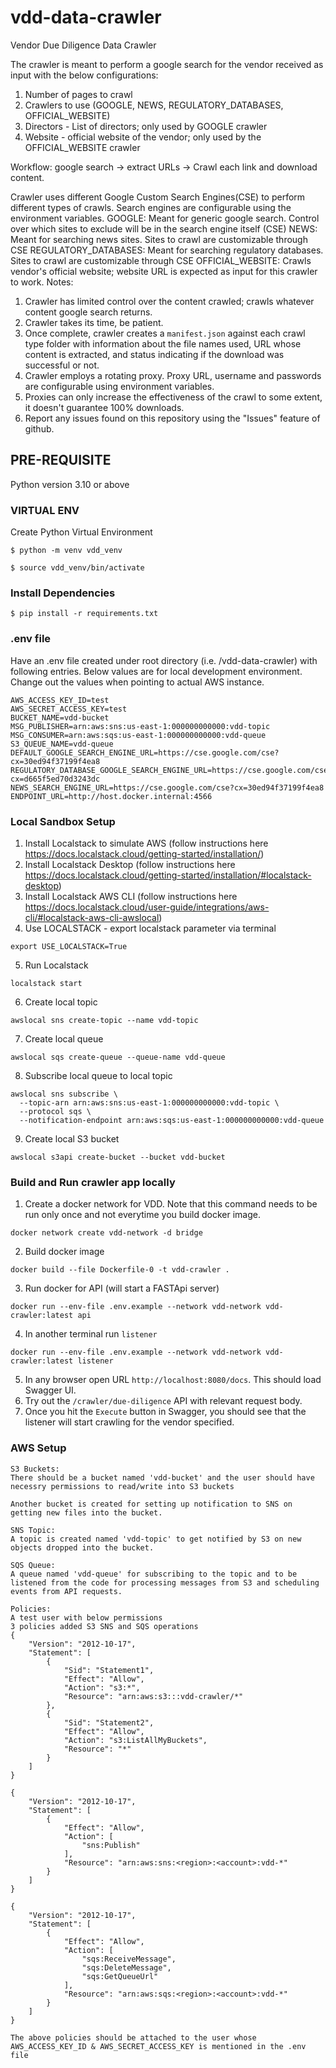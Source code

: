 # vdd-data-crawler
Vendor Due Diligence Data Crawler

The crawler is meant to perform a google search for the vendor received as input with the below configurations:
1. Number of pages to crawl
2. Crawlers to use (GOOGLE, NEWS, REGULATORY_DATABASES, OFFICIAL_WEBSITE)
3. Directors - List of directors; only used by GOOGLE crawler
4. Website - official website of the vendor; only used by the OFFICIAL_WEBSITE crawler

Workflow: google search -> extract URLs -> Crawl each link and download content.

Crawler uses different Google Custom Search Engines(CSE) to perform different types of crawls. 
Search engines are configurable using the environment variables.
GOOGLE: Meant for generic google search. Control over which sites to exclude will be in the search engine itself (CSE)
NEWS: Meant for searching news sites. Sites to crawl are customizable through CSE
REGULATORY_DATABASES: Meant for searching regulatory databases. Sites to crawl are customizable through CSE
OFFICIAL_WEBSITE: Crawls vendor's official website; website URL is expected as input for this crawler to work.
Notes:

1. Crawler has limited control over the content crawled; crawls whatever content google search returns.
2. Crawler takes its time, be patient.
3. Once complete, crawler creates a `manifest.json` against each crawl type folder with information about the file names used, URL whose content is extracted, and status indicating if the download was successful or not.
4. Crawler employs a rotating proxy. Proxy URL, username and passwords are configurable using environment variables.
5. Proxies can only increase the effectiveness of the crawl to some extent, it doesn't guarantee 100% downloads. 
6. Report any issues found on this repository using the "Issues" feature of github.

## PRE-REQUISITE

Python version 3.10 or above

### VIRTUAL ENV

Create Python Virtual Environment

`$ python -m venv vdd_venv`

`$ source vdd_venv/bin/activate`

### Install Dependencies

`$ pip install -r requirements.txt`

### .env file
Have an .env file created under root directory (i.e. /vdd-data-crawler) with following entries.
Below values are for local development environment. Change out the values when pointing to actual AWS instance.
```commandline
AWS_ACCESS_KEY_ID=test
AWS_SECRET_ACCESS_KEY=test
BUCKET_NAME=vdd-bucket
MSG_PUBLISHER=arn:aws:sns:us-east-1:000000000000:vdd-topic
MSG_CONSUMER=arn:aws:sqs:us-east-1:000000000000:vdd-queue
S3_QUEUE_NAME=vdd-queue
DEFAULT_GOOGLE_SEARCH_ENGINE_URL=https://cse.google.com/cse?cx=30ed94f37199f4ea8
REGULATORY_DATABASE_GOOGLE_SEARCH_ENGINE_URL=https://cse.google.com/cse?cx=d665f5ed70d3243dc
NEWS_SEARCH_ENGINE_URL=https://cse.google.com/cse?cx=30ed94f37199f4ea8
ENDPOINT_URL=http://host.docker.internal:4566
```
### Local Sandbox Setup
1. Install Localstack to simulate AWS (follow instructions here https://docs.localstack.cloud/getting-started/installation/)
2. Install Localstack Desktop (follow instructions here https://docs.localstack.cloud/getting-started/installation/#localstack-desktop)
3. Install Localstack AWS CLI (follow instructions here https://docs.localstack.cloud/user-guide/integrations/aws-cli/#localstack-aws-cli-awslocal)
4. Use LOCALSTACK - export localstack parameter via terminal 
```commandline
export USE_LOCALSTACK=True
```
5. Run Localstack 
```commandline
localstack start
```
6. Create local topic
```commandline
awslocal sns create-topic --name vdd-topic
```
7. Create local queue
```commandline
awslocal sqs create-queue --queue-name vdd-queue
```
8. Subscribe local queue to local topic
```commandline
awslocal sns subscribe \
  --topic-arn arn:aws:sns:us-east-1:000000000000:vdd-topic \
  --protocol sqs \
  --notification-endpoint arn:aws:sqs:us-east-1:000000000000:vdd-queue
```
9. Create local S3 bucket
```commandline
awslocal s3api create-bucket --bucket vdd-bucket
```

### Build and Run crawler app locally
1. Create a docker network for VDD. Note that this command needs to be run only once and not everytime you build docker image.
```commandline
docker network create vdd-network -d bridge
```
2. Build docker image
```commandline
docker build --file Dockerfile-0 -t vdd-crawler .
```
3. Run docker for API (will start a FASTApi server)
```commandline
docker run --env-file .env.example --network vdd-network vdd-crawler:latest api
```
4. In another terminal run `listener`
```commandline
docker run --env-file .env.example --network vdd-network vdd-crawler:latest listener
```
5. In any browser open URL `http://localhost:8080/docs`. This should load Swagger UI.
6. Try out the `/crawler/due-diligence` API with relevant request body.
7. Once you hit the `Execute` button in Swagger, you should see that the listener will start crawling for the vendor specified.

### AWS Setup
```commandline
S3 Buckets:
There should be a bucket named 'vdd-bucket' and the user should have necessry permissions to read/write into S3 buckets

Another bucket is created for setting up notification to SNS on getting new files into the bucket.

SNS Topic:
A topic is created named 'vdd-topic' to get notified by S3 on new objects dropped into the bucket. 

SQS Queue:
A queue named 'vdd-queue' for subscribing to the topic and to be listened from the code for processing messages from S3 and scheduling events from API requests.

Policies:
A test user with below permissions 
3 policies added S3 SNS and SQS operations
{
    "Version": "2012-10-17",
    "Statement": [
        {
            "Sid": "Statement1",
            "Effect": "Allow",
            "Action": "s3:*",
            "Resource": "arn:aws:s3:::vdd-crawler/*"
        },
        {
            "Sid": "Statement2",
            "Effect": "Allow",
            "Action": "s3:ListAllMyBuckets",
            "Resource": "*"
        }
    ]
}

{
    "Version": "2012-10-17",
    "Statement": [
        {
            "Effect": "Allow",
            "Action": [
                "sns:Publish"
            ],
            "Resource": "arn:aws:sns:<region>:<account>:vdd-*"
        }
    ]
}

{
    "Version": "2012-10-17",
    "Statement": [
        {
            "Effect": "Allow",
            "Action": [
                "sqs:ReceiveMessage",
                "sqs:DeleteMessage",
                "sqs:GetQueueUrl"
            ],
            "Resource": "arn:aws:sqs:<region>:<account>:vdd-*"
        }
    ]
}

The above policies should be attached to the user whose 
AWS_ACCESS_KEY_ID & AWS_SECRET_ACCESS_KEY is mentioned in the .env file
```
